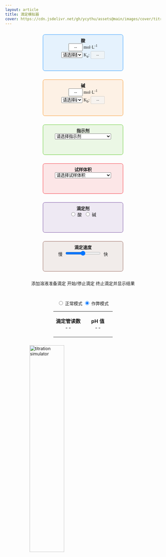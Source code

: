 ```yaml
---
layout: article
title: 滴定模拟器
cover: https://cdn.jsdelivr.net/gh/ycythu/assets@main/images/cover/titration.jpg
---
```

<head>
	<meta charset="UTF-8">
	<script src="https://cdn.jsdelivr.net/gh/ycythu/assets@main/js/titration/titration.min.js"></script>
	<style>
		.SetAcid{
			padding:.5rem 1rem;
			background-color:rgba(24,144,255,0.1);
			border:1px solid #1890ff;
			border-radius:.4rem;
			display: inline-block;
			width:45%;
			height:100px;
		}
		.SetBase{
			padding:.5rem 1rem;
			background-color:rgba(250,140,22,0.1);
			border:1px solid #fa8c16;
			border-radius:.4rem;
			display: inline-block;
			width:45%;
			height:100px;
		}
		.SetInd{
			padding:.5rem 1rem;
			background-color:rgba(82,196,26,0.1);
			border:1px solid #52c41a;
			border-radius:.4rem;
			display: inline-block;
			width:45%;
			height:80px;
		}
		.SetVol{
			padding:.5rem 1rem;
			background-color:rgba(245,34,45,0.1);
			border:1px solid #f5222d;
			border-radius:.4rem;
			display: inline-block;
			width:45%;
			height:80px;
		}
		.SetBur{
			padding:.5rem 1rem;
			background-color:rgba(106,61,154,0.1);
			border:1px solid #6a3d9a;
			border-radius:.4rem;
			display: inline-block;
			width:45%;
			height:80px;
		}
		.SetRate{
			padding:.5rem 1rem;
			background-color:rgba(140,86,75,0.1);
			border:1px solid #8c564b;
			border-radius:.4rem;
			display: inline-block;
			width:45%;
			height:80px;
		}
		#results td{
			border:none;
		}
		#buret img {
			max-width: none;
		}
	</style>
</head>

<body>
	<!-- Settings area -->
	<div id="settings_area" style="width:100%;">
		<center>
			<p class="SetAcid" id="refwidth">
				<b><span id="acidErr">酸</span></b><br>
				<input type="text" id="concAcid" value="--" oninput="getConcAcid()" style="width:20%; height:25px; text-align:center;"><span id="concAcidErr"></span><font face="Times New Roman"> mol·L<sup>-1</sup></font><br>
				<select id="acid" onchange="getAcid()" style="width:30%;">
					<option disabled="" selected="" value="Choose">请选择酸</option>
					<option value="Custom">自定义</option>
					<option value="Hydrochloric acid">盐酸</option>
					<option value="Acetic acid">乙酸</option>
					<option value="Chlorous acid">亚氯酸</option>
					<option value="Hypochlorous acid">次氯酸</option>
					<option value="Hydrocyanic acid">氢氰酸</option>
				</select>
				<font face="Times New Roman">K<sub>a</sub>: </font><input type="text" id="acidKa" value="--" onchange="getAcid()" style="width:20%; height:25px; text-align:center;" disabled=""><span id="acidKaErr"></span>
			</p>
			<p class="SetBase">
				<b><span id="baseErr">碱</span></b><br>
				<input type="text" id="concBase" value="--" oninput="getConcBase()" style="width:20%; height:25px; text-align:center;"><span id="concBaseErr"></span><font face="Times New Roman"> mol·L<sup>-1</sup></font><br>
				<select id="base" onchange="getBase()" style="width:30%;">
					<option disabled="" selected="" value="Choose">请选择碱</option>
					<option value="Custom">自定义</option>
					<option value="Sodium hydroxide">氢氧化钠</option>
					<option value="Ammonia">氨</option>
					<option value="Methylamine">甲胺</option>
					<option value="Ethylamine">乙胺</option>
					<option value="Aniline">苯胺</option>
					<option value="Pyridine">吡啶</option>				
				</select>
				<font face="Times New Roman">K<sub>b</sub>: </font><input type="text" id="baseKb" value="--" onchange="getBase()" style="width:20%; height:25px; text-align:center;" disabled=""><span id="baseKbErr"></span>
			</p>
			<p class="SetInd">
				<b><span id="indErr">指示剂</span></b><br>
				<!--<input style="visibility:hidden; width:50px; height:25px; text-align:center;">-->
				<select id="indicator" onchange="getIndicator()" style="width:80%;">
					<option disabled="" selected="" value="Choose">请选择指示剂</option>
					<option value="Phenolphthalein">酚酞 (8.0 - 10.0)</option>
					<option value="Methyl orange">甲基橙 (3.3 - 4.5)</option>
					<option value="Bromothymol blue">溴百里酚蓝 (6.0 - 7.5)</option>
					<option value="Crystal violet">结晶紫 (0.0 - 1.8)</option>
					<option value="Alizarin yellow">茜素黄 (10.0 - 12.0)</option>
					<option value="Erichrome black T">铬黑T (5.0 - 6.5)</option>				
				</select>	 
			</p>
			<p class="SetVol">
				<b><span id="aliquotErr">试样体积</span></b><br>
				<select id="aliquot" onchange="getAliquot()" style="width:80%;">
					<option disabled="" selected="" value="Choose">请选择试样体积</option>
					<option value="10 mL">10 mL</option>
					<option value="20 mL">20 mL</option>
					<option value="25 mL">25 mL</option>
				</select>
			</p>
			<p class="SetBur">
				<b>滴定剂</b><span id="titrantErr"></span><br>
				<input type="radio" name="titrant" id="titrantA" value="acid" onchange="getTitrantA()"> 酸
				&nbsp;<input type="radio" name="titrant" id="titrantB" value="base" onchange="getTitrantB()"> 碱</p>	
			<p class="SetRate">
				<b>滴定速度</b><br>
				慢&nbsp;&nbsp;<input type="range" id="dropRate" min="1" max="3" value="2" step="0.05" onchange="getDropRate()" style="width:50%;">&nbsp;&nbsp;快<br>
			</p><br>
			<p style="display: inline-block;"><a id="startButton" class="button button--outline-info button--rounded" onclick="reFill()">添加溶液准备滴定</a>
			</p>
			<p style="display: inline-block;"><a id="titrateButton" class="button button--outline-warning button--rounded" onclick="titrate()">开始/停止滴定</a>
			</p>
			<p style="display: inline-block;"><a id="scoreButton" class="button button--outline-success button--rounded" onclick="score()">终止滴定并显示结果</a>
			</p><br>
			<p style="display: inline-block;" id="warnings"></p>
			<p style="display: inline-block;" id="score"></p><br>
			<input type="radio" id="normal" onchange="setNormalMode()">  正常模式&nbsp;<input type="radio" id="cheating" checked="true" onchange="setCheatingMode()"> 作弊模式
		</center>
	</div>
	<div>
		<center>
			<!-- Data area -->
			<p>
				<table style="display: table;border: 0;width: unset;cellpadding: 5px;" id="results"><tbody><tr>
					<td width="50%" border="none"><center><p id="buretReading"><b>滴定管读数</b><br>--</p></center></td>
					<td width="50%"><center><p id="pHReading"><b>pH 值</b><br>--</p></center></td></tr></tbody>
				</table>
			</p>
		</center>
	</div>
	<div id="titrate_area" style="width:100%;position:relative;transform-origin:center top;">		
	<!-- Apparatus area -->
		<div id="apparatus_area" style="position: absolute; left: 15%; transform-origin: center top;">
			<div style="position:absolute; top:0px; left:0px; z-index:0;">
				<canvas id="liquids" width="120" height="690"></canvas>
			</div>
			<div style="position:absolute; top:570px; left:0px; z-index:1;">
				<canvas id="stirBar" width="120" height="120"></canvas>
			</div>
			<div onclick="titrate()" id="buret" style="position:absolute; top:10px; left:3px; z-index:2;">
				<img src="https://cdn.jsdelivr.net/gh/ycythu/assets@main/images/titration simulator/titration simulator.gif" width="112" height="670" border="0" alt="titration simulator">
			</div>
		</div>
		<!-- Titration graph area -->
		<!--<div id="graph_area">-->
		<div id="graph_div" style="width: 400px; transform-origin: right top; transform: scale(1.0); position: absolute; right: 0px;">
			<canvas id="graph" onclick="clearGraph()" width="400"	height="400" style="background-color:white;"></canvas>
		</div>
	</div>
</body>